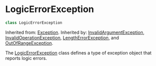 # LogicErrorException

```c++
class LogicErrorException
```

Inherited from: [Exception](Exception.md).
Inherited by: [InvalidArgumentException](InvalidArgumentException.md), [InvalidOperationException](InvalidOperationException.md), [LengthErrorException](LengthErrorException.md), and [OutOfRangeException](OutOfRangeException.md).

The [LogicErrorException](LogicErrorException.md) class defines a type of exception object that reports logic errors.

